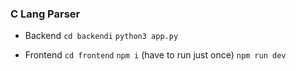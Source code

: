 ### C Lang Parser

- Backend
```cd backendi```
```python3 app.py```

- Frontend
```cd frontend```
```npm i``` (have to run just once)
```npm run dev```


